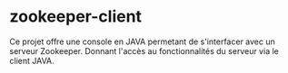 # zookeeper-client
Ce projet offre une console en JAVA permetant de s'interfacer avec un serveur Zookeeper.
Donnant l'accès au fonctionnalités du serveur via le client JAVA.
